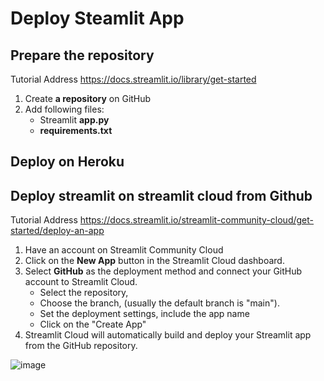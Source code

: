 # Deploy Steamlit App

## Prepare the repository
Tutorial Address https://docs.streamlit.io/library/get-started

1. Create **a repository** on GitHub
2. Add following files:
   - Streamlit **app.py**
   - **requirements.txt**


## Deploy on Heroku


## Deploy streamlit on streamlit cloud from Github

Tutorial Address https://docs.streamlit.io/streamlit-community-cloud/get-started/deploy-an-app

1. Have an account on Streamlit Community Cloud
2. Click on the **New App** button in the Streamlit Cloud dashboard.
3. Select **GitHub** as the deployment method and connect your GitHub account to Streamlit Cloud.
     - Select the repository,
     - Choose the branch, (usually the default branch is "main").
     - Set the deployment settings, include the app name
     - Click on the "Create App" 
4. Streamlit Cloud will automatically build and deploy your Streamlit app from the GitHub repository.
   
![image](https://github.com/CalvinJulo/deployApp/assets/21016236/7828fcfa-6863-4760-ac4b-938f439f6666)

